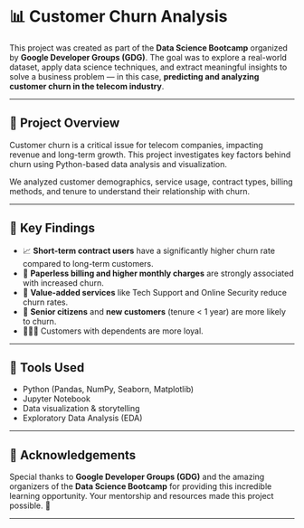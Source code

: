 # 📊 Customer Churn Analysis

This project was created as part of the **Data Science Bootcamp** organized by **Google Developer Groups (GDG)**. The goal was to explore a real-world dataset, apply data science techniques, and extract meaningful insights to solve a business problem — in this case, **predicting and analyzing customer churn in the telecom industry**.

---

## 🧠 Project Overview

Customer churn is a critical issue for telecom companies, impacting revenue and long-term growth. This project investigates key factors behind churn using Python-based data analysis and visualization.

We analyzed customer demographics, service usage, contract types, billing methods, and tenure to understand their relationship with churn.

---

## 📌 Key Findings

- 📈 **Short-term contract users** have a significantly higher churn rate compared to long-term customers.
- 🧾 **Paperless billing and higher monthly charges** are strongly associated with increased churn.
- 🔐 **Value-added services** like Tech Support and Online Security reduce churn rates.
- 👵 **Senior citizens** and **new customers** (tenure < 1 year) are more likely to churn.
- 👨‍👩‍👧 Customers with dependents are more loyal.

---

## 🚀 Tools Used

- Python (Pandas, NumPy, Seaborn, Matplotlib)
- Jupyter Notebook
- Data visualization & storytelling
- Exploratory Data Analysis (EDA)

---

## 🙏 Acknowledgements

Special thanks to **Google Developer Groups (GDG)** and the amazing organizers of the **Data Science Bootcamp** for providing this incredible learning opportunity. Your mentorship and resources made this project possible. 💙

---

